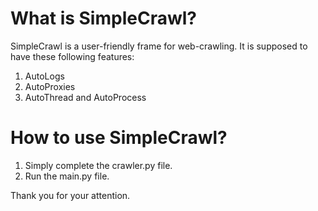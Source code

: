 # What is SimpleCrawl?
SimpleCrawl is a user-friendly frame for web-crawling. It is supposed to have these following features:
1. AutoLogs
2. AutoProxies
3. AutoThread and AutoProcess

# How to use SimpleCrawl?
1. Simply complete the crawler.py file.
2. Run the main.py file.

Thank you for your attention.

